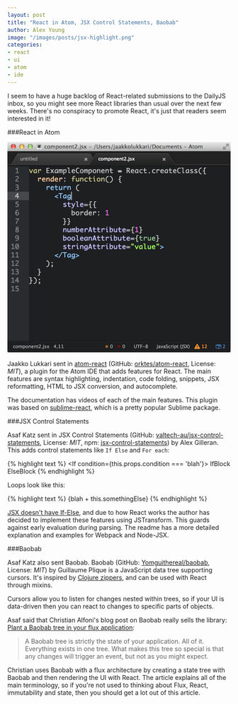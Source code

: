 ```yaml
---
layout: post
title: "React in Atom, JSX Control Statements, Baobab"
author: Alex Young
image: "/images/posts/jsx-highlight.png"
categories:
- react
- ui
- atom
- ide
---
```


I seem to have a huge backlog of React-related submissions to the DailyJS inbox, so you might see more React libraries than usual over the next few weeks.  There's no conspiracy to promote React, it's just that readers seem interested in it!

###React in Atom

![React in Atom](/images/posts/jsx-highlight.png)

Jaakko Lukkari sent in [atom-react](http://orktes.github.io/atom-react/) (GitHub: [orktes/atom-react](https://github.com/orktes/atom-react), License: _MIT_), a plugin for the Atom IDE that adds features for React.  The main features are syntax highlighting, indentation, code folding, snippets, JSX reformatting, HTML to JSX conversion, and autocomplete.

The documentation has videos of each of the main features.  This plugin was based on [sublime-react](https://github.com/reactjs/sublime-react), which is a pretty popular Sublime package.

###JSX Control Statements

Asaf Katz sent in JSX Control Statements (GitHub: [valtech-au/jsx-control-statements](https://github.com/valtech-au/jsx-control-statements), License: _MIT_, npm: [jsx-control-statements](https://www.npmjs.com/package/jsx-control-statements)) by Alex Gilleran.  This adds control statements like `If Else` and `For each`:

{% highlight text %}
<If condition={this.props.condition === 'blah'}>
  <span>IfBlock</span>
<Else />
  <span>ElseBlock</span>
</If>
{% endhighlight %}

Loops look like this:

{% highlight text %}
<For each="blah" of={this.props.blahs}>
  <span key={blah}>{blah + this.somethingElse}</span>
</For>
{% endhighlight %}

[JSX doesn't have If-Else](http://facebook.github.io/react/tips/if-else-in-JSX.html), and due to how React works the author has decided to implement these features using JSTransform.  This guards against early evaluation during parsing.  The readme has a more detailed explanation and examples for Webpack and Node-JSX.


###Baobab

Asaf Katz also sent Baobab.  Baobab (GitHub: [Yomguithereal/baobab](https://github.com/Yomguithereal/baobab), License: _MIT_) by Guillaume Plique is a JavaScript data tree supporting cursors.  It's inspired by [Clojure zippers](http://clojuredocs.org/clojure.zip/zipper), and can be used with React through mixins.

Cursors allow you to listen for changes nested within trees, so if your UI is data-driven then you can react to changes to specific parts of objects.

Asaf said that Christian Alfoni's blog post on Baobab really sells the library: [Plant a Baobab tree in your flux application](http://christianalfoni.github.io/javascript/2015/02/06/plant-a-baobab-tree-in-your-flux-application.html):

> A Baobab tree is strictly the state of your application. All of it. Everything exists in one tree. What makes this tree so special is that any changes will trigger an event, but not as you might expect.

Christian uses Baobab with a flux architecture by creating a state tree with Baobab and then rendering the UI with React.  The article explains all of the main terminology, so if you're not used to thinking about Flux, React, immutability and state, then you should get a lot out of this article.
